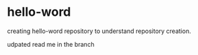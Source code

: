 # hello-word
creating hello-word repository to understand repository creation. 

udpated read me in the branch
